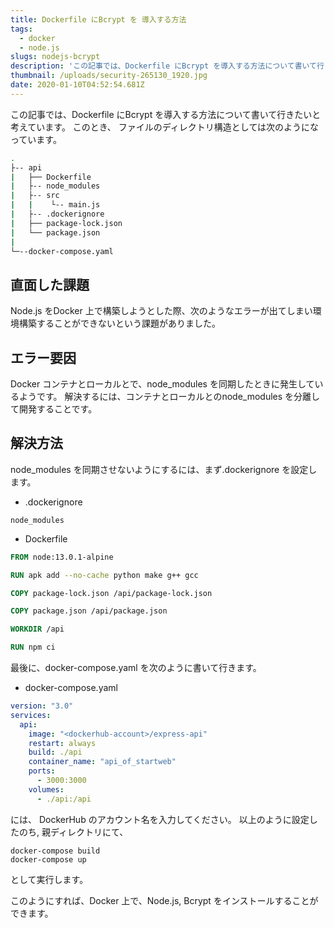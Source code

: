 ```yaml
---
title: Dockerfile にBcrypt を 導入する方法
tags:
  - docker
  - node.js
slugs: nodejs-bcrypt
description: 'この記事では、Dockerfile にBcrypt を導入する方法について書いて行きたいと考えています。 '
thumbnail: /uploads/security-265130_1920.jpg
date: 2020-01-10T04:52:54.681Z
---
```

この記事では、Dockerfile にBcrypt を導入する方法について書いて行きたいと考えています。 このとき、 ファイルのディレクトリ構造としては次のようになっています。

```bash
.
├-- api
|   ├── Dockerfile
|   ├-- node_modules
|   ├-- src
|   |    └-- main.js 
|   ├-- .dockerignore
|   ├── package-lock.json
|   └── package.json
|
└─--docker-compose.yaml
```

## 直面した課題

Node.js をDocker 上で構築しようとした際、次のようなエラーが出てしまい環境構築することができないという課題がありました。

## エラー要因

Docker コンテナとローカルとで、node_modules を同期したときに発生しているようです。 解決するには、コンテナとローカルとのnode_modules を分離して開発することです。

## 解決方法

node_modules を同期させないようにするには、まず.dockerignore を設定します。

* .dockerignore

```
node_modules
```

* Dockerfile

```Dockerfile
FROM node:13.0.1-alpine 

RUN apk add --no-cache python make g++ gcc 

COPY package-lock.json /api/package-lock.json

COPY package.json /api/package.json

WORKDIR /api

RUN npm ci
```

最後に、docker-compose.yaml を次のように書いて行きます。

* docker-compose.yaml

```yaml
version: "3.0"
services:
  api:
    image: "<dockerhub-account>/express-api"
    restart: always
    build: ./api
    container_name: "api_of_startweb"
    ports:
      - 3000:3000
    volumes: 
      - ./api:/api
```

<docker-hub-account> には、 DockerHub のアカウント名を入力してください。  以上のように設定したのち, 親ディレクトリにて、

```
docker-compose build
docker-compose up
```

として実行します。

このようにすれば、Docker 上で、Node.js, Bcrypt をインストールすることができます。

